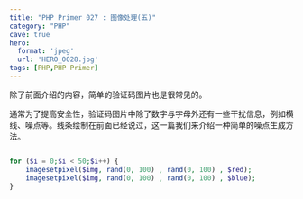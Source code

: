 ```yaml
---
title: "PHP Primer 027 : 图像处理(五)"
category: "PHP"
cave: true
hero:
  format: 'jpeg'
  url: 'HERO_0028.jpg'
tags: [PHP,PHP Primer]
---
```

除了前面介绍的内容，简单的验证码图片也是很常见的。

通常为了提高安全性，验证码图片中除了数字与字母外还有一些干扰信息，例如横线、噪点等。线条绘制在前面已经说过，这一篇我们来介绍一种简单的噪点生成方法。

```php

for ($i = 0;$i < 50;$i++) {
	imagesetpixel($img, rand(0, 100) , rand(0, 100) , $red); 
	imagesetpixel($img, rand(0, 100) , rand(0, 100) , $blue);
} 

```







